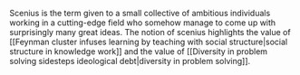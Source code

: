 Scenius is the term given to a small collective of ambitious individuals working in a cutting-edge field who somehow manage to come up with surprisingly many great ideas. The notion of scenius highlights the value of [[Feynman cluster infuses learning by teaching with social structure|social structure in knowledge work]] and the value of [[Diversity in problem solving sidesteps ideological debt|diversity in problem solving]].